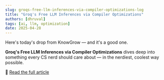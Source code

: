 ```yaml
---
slug: groqs-free-llm-inferences-via-compiler-optimizations-log
title: "Groq's Free LLM Inferences via Compiler Optimizations"
authors: [dhruval]
tags: [ai, llm, optimization]
date: 2025-04-28
---
```


Here's today's drop from KnowGrow — and it's a good one.

**Groq's Free LLM Inferences via Compiler Optimizations** dives deep into something every CS nerd should care about — in the nerdiest, coolest way possible.

🔗 [Read the full article](/docs/groqs-free-llm-inferences-via-compiler-optimizations)
